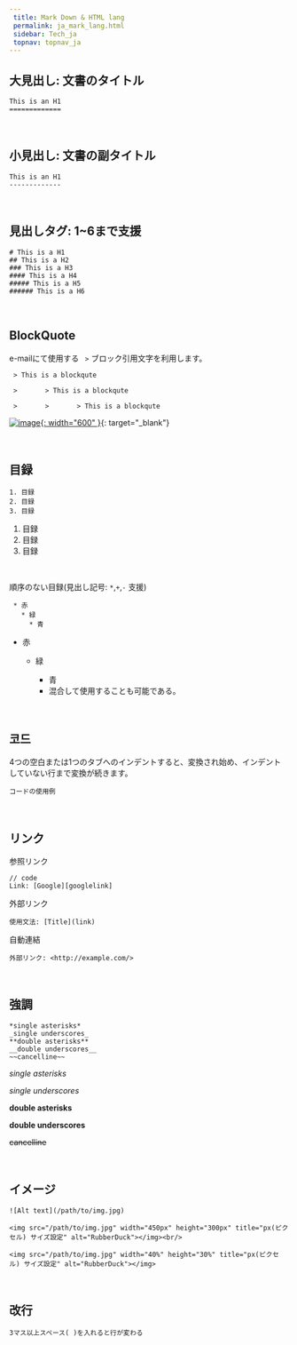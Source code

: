 ```yaml
---
 title: Mark Down & HTML lang
 permalink: ja_mark_lang.html
 sidebar: Tech_ja
 topnav: topnav_ja
---
```




大見出し: 文書のタイトル
----------------

    This is an H1
    =============

<br />

小見出し: 文書の副タイトル
-------------------

    This is an H1
    -------------

<br />

見出しタグ: 1~6まで支援
------------------

    # This is a H1
    ## This is a H2
    ### This is a H3
    #### This is a H4
    ##### This is a H5
    ###### This is a H6

<br />

BlockQuote
----------

e-mailにて使用する <code> ></code> ブロック引用文字を利用します。

     > This is a blockqute

     >       > This is a blockqute

     >       >       > This is a blockqute

[![image](/docs/images/Tech/Mark/mark_1.PNG){: width="600" }](/docs/images/Tech/Mark/mark_1.PNG){: target="_blank"}

<br />

目録
---

    1. 目録
    2. 目録
    3. 目録

1. 目録
2. 目録
3. 目録

<br />

順序のない目録(見出し記号: <code>*</code>,<code>+</code>,<code>-</code> 支援)

     * 赤
       * 緑
         * 青

+ 赤
  + 緑
    + 青

    - 混合して使用することも可能である。

<br />

코드
---

4つの空白または1つのタブへのインデントすると、変換され始め、インデントしていない行まで変換が続きます。

    コードの使用例

<br />

リンク
---
参照リンク

    // code
    Link: [Google][googlelink]


外部リンク

    使用文法: [Title](link)


自動連結

    外部リンク: <http://example.com/>

<br />

強調
----

    *single asterisks*
    _single underscores_
    **double asterisks**
    __double underscores__
    ~~cancelline~~

*single asterisks*

_single underscores_

**double asterisks**

__double underscores__

~~cancelline~~

<br />

イメージ
-----

    ![Alt text](/path/to/img.jpg)

    <img src="/path/to/img.jpg" width="450px" height="300px" title="px(ピクセル) サイズ設定" alt="RubberDuck"></img><br/>

    <img src="/path/to/img.jpg" width="40%" height="30%" title="px(ピクセル) サイズ設定" alt="RubberDuck"></img>


<br />

改行
-----

    3マス以上スペース( )を入れると行が変わる

<br />